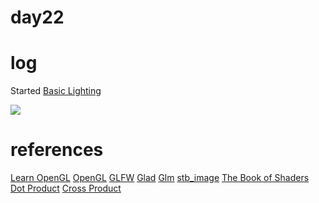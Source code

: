 # day22


# log
Started [Basic Lighting](https://learnopengl.com/Lighting/Basic-Lighting)


![](https://imgur.com/a/dLAOP1W)


# references
[Learn OpenGL](https://learnopengl.com/Introduction)
[OpenGL](https://www.opengl.org/)
[GLFW](https://www.glfw.org/)
[Glad](https://glad.dav1d.de/)
[Glm](https://glm.g-truc.net/0.9.8/index.html)
[stb_image](https://github.com/nothings/stb/blob/master/stb_image.h)
[The Book of Shaders](https://thebookofshaders.com)
[Dot Product](https://www.mathsisfun.com/algebra/vectors-dot-product.html)
[Cross Product](https://www.mathsisfun.com/algebra/vectors-cross-product.html)
